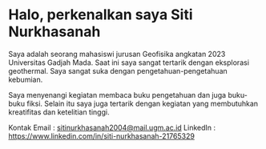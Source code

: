 # Halo, perkenalkan saya Siti Nurkhasanah
Saya adalah seorang mahasiswi jurusan Geofisika angkatan 2023 Universitas Gadjah Mada. Saat ini saya sangat tertarik dengan eksplorasi geothermal. Saya sangat suka dengan pengetahuan-pengetahuan kebumian.

Saya menyenangi kegiatan membaca buku pengetahuan dan juga buku-buku fiksi. Selain itu saya juga tertarik dengan kegiatan yang membutuhkan kreatifitas dan ketelitian tinggi.

Kontak Email : sitinurkhasanah2004@mail.ugm.ac.id
LinkedIn : https://www.linkedin.com/in/siti-nurkhasanah-21765329
